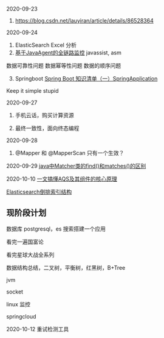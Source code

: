 2020-09-23
1. https://blog.csdn.net/lauyiran/article/details/86528364

2020-09-24
1. ElasticSearch Excel 分析
2. [基于JavaAgent的全链路监控](https://bugstack.cn/itstack-demo-agent/itstack-demo-agent.html)
javassist, asm

数据可靠性问题
数据幂等性问题
数据的顺序问题

3. Springboot
[Spring Boot 知识清单（一）SpringApplication](https://www.cnblogs.com/jiagoujishu/p/13722532.html)

Keep it simple stupid

2020-09-27
1. 手机云话，购买计算资源

2. 最终一致性，面向终态编程

2020-09-28
1. @Mapper 和 @MapperScan 只有一个生效？

2020-09-29
[java中Matcher类的find()和matches()的区别](https://blog.csdn.net/w366549434/article/details/104364984)

2020-10-10
[一文搞懂AQS及其组件的核心原理](https://www.cnblogs.com/yewy/p/13773799.html)

[Elasticsearch倒排索引结构](https://www.cnblogs.com/cjsblog/p/10327673.html)

## 现阶段计划
数据库 postgresql，es 搜索搭建一个应用

看完一遍国富论

看完星球大战全系列

数据结构总结，二叉树，平衡树，红黑树，B+Tree

jvm

socket

linux 监控

springcloud

2020-10-12
重试检测工具